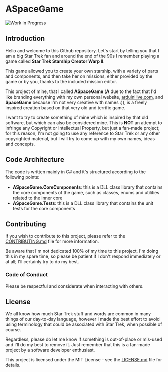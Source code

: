 # ASpaceGame

![Work in Progress](https://img.shields.io/badge/status-WIP-orange)

## Introduction

Hello and welcome to this Github repository. Let's start by telling you that I am a big Star Trek fan and around the end of the 90s I remember playing a game called **Star Trek Starship Creator Warp II**.

This game allowed you to create your own starship, with a variety of parts and components, and then take her on missions, either provided by the game or by you, thanks to the included mission editor.

This project of mine, that I called **ASpaceGame** (**A** due to the fact that I'd like branding everything with my own personal website, [arduinilive.com](https://www.arduinilive.com), and **SpaceGame** because I'm not very creative with names :)), is a freely inspired creation based on that very old and terrific game.

I want to try to create something of mine which is inspired by that old software, but which can also be considered mine. This is **NOT** an attempt to infringe any Copyright or Intellectual Property, but just a fan-made project; for this reason, I'm not going to use any reference to Star Trek or any other copyrighted material, but I will try to come up with my own names, ideas and concepts.

## Code Architecture

The code is written mainly in C# and it's structured according to the following points:

- **ASpaceGame.CoreComponents**: this is a DLL class library that contains the core components of the game, such as classes, enums and utilities related to the inner core
- **ASpaceGame.Tests**: this is a DLL class library that contains the unit tests for the core components

## Contributing

If you wish to contribute to this project, please refer to the [CONTRIBUTING.md](CONTRIBUTING.md) file for more information.

Be aware that I'm not dedicated 100% of my time to this project, I'm doing this in my spare time, so please be patient if I don't respond immediately or at all; I'll certainly try to do my best.

### Code of Conduct

Please be respectful and considerate when interacting with others.

## License

We all know how much Star Trek stuff and words are common in many things of our day-to-day language, however I made the best effort to avoid using terminology that could be associated with Star Trek, when possible of course.

Regardless, please do let me know if something is out-of-place or mis-used and I'll do my best to remove it. Just remember that this is a fan-made project by a software developer enthusiast.

This project is licensed under the MIT License - see the [LICENSE.md](LICENSE.md) file for details.
